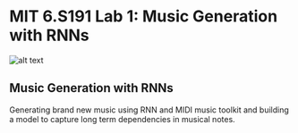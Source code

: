 # MIT 6.S191 Lab 1: Music Generation with RNNs

![alt text](https://github.com/aamini/introtodeeplearning_labs/raw/master/lab1/img/music_waveform.png)

## Music Generation with RNNs
Generating brand new music using RNN and MIDI music toolkit and building a model to capture long term dependencies in musical notes. 
